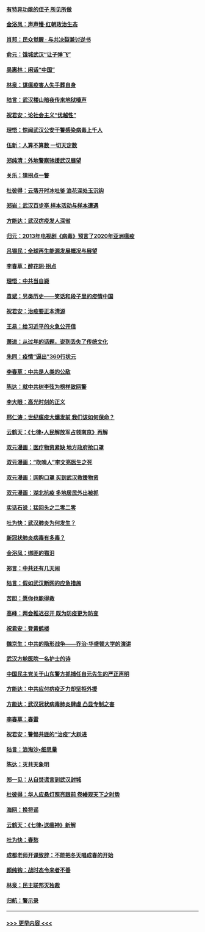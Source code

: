 #### [有特异功能的侄子 所见所做](../pages/nsc993/n11901154.md?t=02281202) 
#### [金浴凤：声声慢‧红朝政治生态](../pages/nsc993/n11899553.md?t=02281202) 
#### [肖邦：民众觉醒 · 与共决裂兼讨逆书](../pages/nsc993/n11898435.md?t=02281202) 
#### [俞元：饿城武汉“让子弹飞”](../pages/nsc993/n11898344.md?t=02281202) 
#### [吴惠林：闲话“中国”](../pages/nsc993/n11898182.md?t=02281202) 
#### [林泉：谋瘟疫害人失手葬自身](../pages/nsc993/n11897892.md?t=02281202) 
#### [陆言：武汉楼山暗夜传来地狱嚎声](../pages/nsc993/n11897033.md?t=02281202) 
#### [祝君安：论社会主义“优越性”](../pages/nsc993/n11897005.md?t=02281202) 
#### [理悟：惊闻武汉公安干警感染病毒上千人](../pages/nsc993/n11896947.md?t=02281202) 
#### [伍新：人算不算数 一切天定数](../pages/nsc993/n11893372.md?t=02281202) 
#### [郑纯清：外地警察驰援武汉展望](../pages/nsc993/n11893115.md?t=02281202) 
#### [关乐：猜拐点一瞥](../pages/nsc993/n11893020.md?t=02281202) 
#### [杜彼得：云落开时冰吐鉴 浪花深处玉沉钩](../pages/nsc993/n11892107.md?t=02281202) 
#### [郑岩：武汉百步亭 样本活动与样本遭遇](../pages/nsc993/n11892310.md?t=02281202) 
#### [方能达：武汉疠疫发人深省](../pages/nsc993/n11891376.md?t=02281202) 
#### [归元：2013年电视剧《病毒》预言了2020年亚洲瘟疫](../pages/nsc993/n11891126.md?t=02281202) 
#### [吕锡民：全球再生能源发展概况与展望](../pages/nsc993/n11890613.md?t=02281202) 
#### [李春草：醉花阴·拐点](../pages/nsc993/n11890567.md?t=02281202) 
#### [理悟：中共当自毙](../pages/nsc993/n11890559.md?t=02281202) 
#### [袁斌：另类历史——笑话和段子里的疫情中国](../pages/nsc993/n11889243.md?t=02281202) 
#### [祝君安：治疫要正本清源](../pages/nsc993/n11889085.md?t=02281202) 
#### [王易：给习近平的火急公开信](../pages/nsc993/n11888225.md?t=02281202) 
#### [萧进：从过年的话题，说到丢失了传统文化](../pages/nsc993/n11887732.md?t=02281202) 
#### [朱同：疫情“逼出”360行状元](../pages/nsc993/n11887678.md?t=02281202) 
#### [李春草：中共是人类的公敌](../pages/nsc993/n11887656.md?t=02281202) 
#### [陈达：就中共树李弦为榜样致网警](../pages/nsc993/n11887625.md?t=02281202) 
#### [李大眼：高光时刻的正义](../pages/nsc993/n11887585.md?t=02281202) 
#### [邢仁涛：世纪瘟疫大爆发前 我们该如何保命？](../pages/nsc993/n11887535.md?t=02281202) 
#### [云鹤天：《七律▪人民解放军占领南京》再解](../pages/nsc993/n11887524.md?t=02281202) 
#### [双元漫画：医疗物资紧缺 地方政府抢口罩](../pages/nsc993/n11884744.md?t=02281202) 
#### [双元漫画：“吹哨人”李文亮医生之死](../pages/nsc993/n11884705.md?t=02281202) 
#### [双元漫画：网购口罩 买到武汉救援物资](../pages/nsc993/n11884670.md?t=02281202) 
#### [双元漫画：湖北抗疫 多地居民外出被抓](../pages/nsc993/n11884643.md?t=02281202) 
#### [实话石说：猛回头之二零二零](../pages/nsc993/n11883968.md?t=02281202) 
#### [吐为快：武汉肺炎为何发生？](../pages/nsc993/n11882180.md?t=02281202) 
#### [新冠状肺炎病毒有多毒？](../pages/nsc993/n11881790.md?t=02281202) 
#### [金浴凤：绑匪的猫泪](../pages/nsc993/n11880664.md?t=02281202) 
#### [郑言：中共还有几天闹](../pages/nsc993/n11880645.md?t=02281202) 
#### [陆言：假如武汉断网的应急措施](../pages/nsc993/n11880619.md?t=02281202) 
#### [苦胆：愿你也能得救](../pages/nsc993/n11880601.md?t=02281202) 
#### [高峰：两会推迟召开  既为防疫更为防变](../pages/nsc993/n11879977.md?t=02281202) 
#### [祝君安：登黄鹤楼](../pages/nsc993/n11880583.md?t=02281202) 
#### [魏京生：中共的隐形战争——乔治‧华盛顿大学的演讲](../pages/nsc993/n11879765.md?t=02281202) 
#### [武汉方舱医院一名护士的诗](../pages/nsc993/n11878480.md?t=02281202) 
#### [中国民主党关于山东警方抓捕任自元先生的严正声明](../pages/nsc993/n11877506.md?t=02281202) 
#### [方能达：中共应付疠疫乏力却坚拒外援](../pages/nsc993/n11877497.md?t=02281202) 
#### [方能达：武汉冠状病毒肺炎肆虐 凸显专制之害](../pages/nsc993/n11877475.md?t=02281202) 
#### [李春草：春雷](../pages/nsc993/n11876287.md?t=02281202) 
#### [祝君安：警惕共匪的“治疫”大跃进](../pages/nsc993/n11876084.md?t=02281202) 
#### [陆言：浪淘沙•细思量](../pages/nsc993/n11876071.md?t=02281202) 
#### [陈达：灭共天象明](../pages/nsc993/n11876063.md?t=02281202) 
#### [郑一见：从自焚谎言到武汉封城](../pages/nsc993/n11875621.md?t=02281202) 
#### [杜彼得：华人应悬灯照亮跟前 卷幔观天下之时势](../pages/nsc993/n11874822.md?t=02281202) 
#### [海网：换将谣](../pages/nsc993/n11873712.md?t=02281202) 
#### [云鹤天：《七律▪送瘟神》新解](../pages/nsc993/n11873598.md?t=02281202) 
#### [吐为快：春愁](../pages/nsc993/n11872801.md?t=02281202) 
#### [成都老师开课致辞：不能把冬天唱成春的开始](../pages/nsc993/n11872653.md?t=02281202) 
#### [颜纯钩：战时态令来者不善](../pages/nsc993/n11872011.md?t=02281202) 
#### [林泉：民主联邦灭独裁](../pages/nsc993/n11870998.md?t=02281202) 
#### [归航：警示录](../pages/nsc993/n11870963.md?t=02281202) 

----
#### [ >>> 更早内容 <<< ](../indexes/nsc993-earlier.md)
